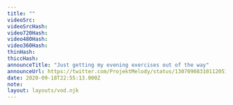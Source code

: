 ```yaml
---
title: ""
videoSrc: 
videoSrcHash: 
video720Hash: 
video480Hash: 
video360Hash: 
thinHash: 
thiccHash: 
announceTitle: "Just getting my evening exercises out of the way"
announceUrl: https://twitter.com/ProjektMelody/status/1307090831011205120
date: 2020-09-18T22:55:13.000Z
note: 
layout: layouts/vod.njk
---
```

